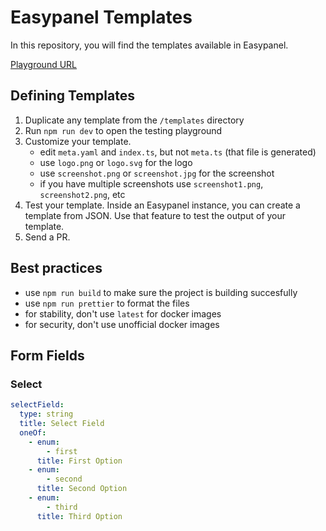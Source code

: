 # Easypanel Templates

In this repository, you will find the templates available in Easypanel.

[Playground URL](https://easypanel-templates.netlify.app/)

## Defining Templates

1. Duplicate any template from the `/templates` directory
2. Run `npm run dev` to open the testing playground
3. Customize your template.
   - edit `meta.yaml` and `index.ts`, but not `meta.ts` (that file is generated)
   - use `logo.png` or `logo.svg` for the logo
   - use `screenshot.png` or `screenshot.jpg` for the screenshot
   - if you have multiple screenshots use `screenshot1.png`, `screenshot2.png`,
     etc
4. Test your template. Inside an Easypanel instance, you can create a template
   from JSON. Use that feature to test the output of your template.
5. Send a PR.

## Best practices

- use `npm run build` to make sure the project is building succesfully
- use `npm run prettier` to format the files
- for stability, don't use `latest` for docker images
- for security, don't use unofficial docker images

## Form Fields

### Select

```yaml
selectField:
  type: string
  title: Select Field
  oneOf:
    - enum:
        - first
      title: First Option
    - enum:
        - second
      title: Second Option
    - enum:
        - third
      title: Third Option
```
